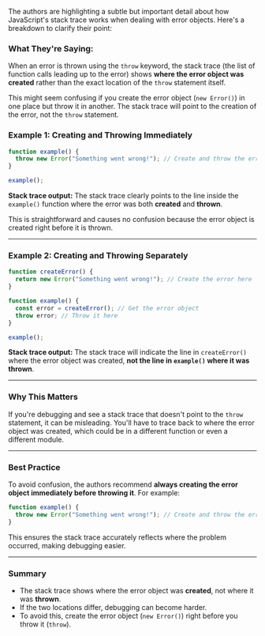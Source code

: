

The authors are highlighting a subtle but important detail about how JavaScript's stack trace works when dealing with error objects. Here's a breakdown to clarify their point:

### What They're Saying:
When an error is thrown using the `throw` keyword, the stack trace (the list of function calls leading up to the error) shows **where the error object was created** rather than the exact location of the `throw` statement itself.

This might seem confusing if you create the error object (`new Error()`) in one place but throw it in another. The stack trace will point to the creation of the error, not the `throw` statement.

### Example 1: Creating and Throwing Immediately
```javascript
function example() {
  throw new Error("Something went wrong!"); // Create and throw the error here
}

example();
```
**Stack trace output:**
The stack trace clearly points to the line inside the `example()` function where the error was both **created** and **thrown**.

This is straightforward and causes no confusion because the error object is created right before it is thrown.

---

### Example 2: Creating and Throwing Separately
```javascript
function createError() {
  return new Error("Something went wrong!"); // Create the error here
}

function example() {
  const error = createError(); // Get the error object
  throw error; // Throw it here
}

example();
```
**Stack trace output:**
The stack trace will indicate the line in `createError()` where the error object was created, **not the line in `example()` where it was thrown**.

---

### Why This Matters
If you're debugging and see a stack trace that doesn't point to the `throw` statement, it can be misleading. You'll have to trace back to where the error object was created, which could be in a different function or even a different module.

---

### Best Practice
To avoid confusion, the authors recommend **always creating the error object immediately before throwing it**. For example:

```javascript
function example() {
  throw new Error("Something went wrong!"); // Create and throw the error immediately
}
```

This ensures the stack trace accurately reflects where the problem occurred, making debugging easier.

---

### Summary
- The stack trace shows where the error object was **created**, not where it was **thrown**.
- If the two locations differ, debugging can become harder.
- To avoid this, create the error object (`new Error()`) right before you throw it (`throw`).
